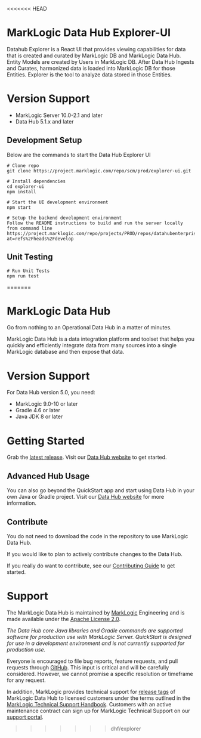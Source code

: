<<<<<<< HEAD
# MarkLogic Data Hub Explorer-UI

Datahub Explorer is a React UI that provides viewing capabilities for data that is created and curated by 
MarkLogic DB and MarkLogic Data Hub. Entity Models are created by Users in MarkLogic DB. After Data Hub 
Ingests and Curates, harmonized data is loaded into MarkLogic DB for those Entities. Explorer is the tool 
to analyze data stored in those Entities.

# Version Support

  - MarkLogic Server 10.0-2.1 and later
  - Data Hub 5.1.x and later

## Development Setup

Below are the commands to start the Data Hub Explorer UI

```
# Clone repo
git clone https://project.marklogic.com/repo/scm/prod/explorer-ui.git

# Install dependencies
cd explorer-ui
npm install

# Start the UI development environment
npm start

# Setup the backend development environment
Follow the README instructions to build and run the server locally from command line
https://project.marklogic.com/repo/projects/PROD/repos/datahubenterprise/browse?at=refs%2Fheads%2Fdevelop
```

## Unit Testing
```
# Run Unit Tests
npm run test
```
=======
# MarkLogic Data Hub

Go from nothing to an Operational Data Hub in a matter of minutes.

MarkLogic Data Hub is a data integration platform and toolset that helps you quickly and efficiently integrate data from many sources into a single MarkLogic database and then expose that data.


# Version Support

For Data Hub version 5.0, you need:

  - MarkLogic 9.0-10 or later
  - Gradle 4.6 or later
  - Java JDK 8 or later


# Getting Started
Grab the [latest release](https://github.com/marklogic/marklogic-data-hub/releases). Visit our [Data Hub website](https://docs.marklogic.com/datahub/) to get started.


## Advanced Hub Usage
You can also go beyond the QuickStart app and start using Data Hub in your own Java or Gradle project. Visit our [Data Hub website](https://docs.marklogic.com/datahub/) for more information.


## Contribute
You do not need to download the code in the repository to use MarkLogic Data Hub.

If you would like to plan to actively contribute changes to the Data Hub.

If you really do want to contribute, see our [Contributing Guide](https://github.com/marklogic/marklogic-data-hub/blob/master/CONTRIBUTING.md) to get started.


# Support
The MarkLogic Data Hub is maintained by [MarkLogic][marklogic] Engineering and is made available under the [Apache License 2.0][apache].

_The Data Hub core Java libraries and Gradle commands are supported software for production use with MarkLogic Server. QuickStart is designed for use in a development environment and is not currently supported for production use._

Everyone is encouraged to file bug reports, feature requests, and pull requests through [GitHub][issues]. This input is critical and will be carefully considered. However, we cannot promise a specific resolution or timeframe for any request.

In addition, MarkLogic provides technical support for [release tags][releases] of MarkLogic Data Hub to licensed customers under the terms outlined in the [MarkLogic Technical Support Handbook][handbook]. Customers with an active maintenance contract can sign up for MarkLogic Technical Support on our [support portal][support].


[marklogic]: https://www.marklogic.com/
[apache]: https://www.apache.org/licenses/LICENSE-2.0
[issues]: https://github.com/marklogic/marklogic-data-hub/issues
[releases]: https://github.com/marklogic/marklogic-data-hub/releases
[handbook]: http://www.marklogic.com/files/Mark_Logic_Support_Handbook.pdf
[support]: https://help.marklogic.com/
>>>>>>> dhf/explorer
